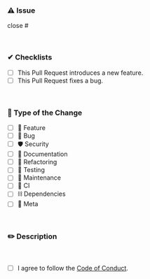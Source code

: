 <!-- markdownlint-disable MD041 -->

### ⚠️ Issue

close #

<br />

### ✔︎ Checklists

- [ ] This Pull Request introduces a new feature.
- [ ] This Pull Request fixes a bug.

<br />

### 🔄 Type of the Change

- [ ] 🎉 Feature
- [ ] 🧰 Bug
- [ ] 🛡️ Security
- [ ] 📖 Documentation
- [ ] 🧹 Refactoring
- [ ] 🧪 Testing
- [ ] 🔧 Maintenance
- [ ] 🎽 CI
- [ ] ⛓️ Dependencies
- [ ] 🧠 Meta

<br />

### ✏️ Description

<!--
A clear and concise description
  - Why did you make this change?
  - Please describe how this method is better than others.
-->

<br />

- [ ] I agree to follow the [Code of Conduct](https://github.com/5ouma/opml-generator/blob/main/.github/CODE_OF_CONDUCT.md).
